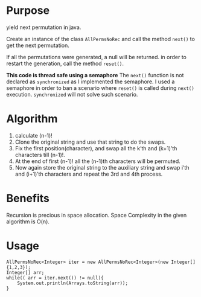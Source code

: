 # Purpose

yield next permutation in java.

Create an instance of the class `AllPermsNoRec` and call the method `next()` to get the next permutation.

If all the permutations were generated, a null will be returned. in order to restart the generation, call the method `reset()`.

**This code is thread safe using a semaphore**
The `next()` function is not declared as `synchronized` as I implemented the semaphore. I used a semaphore in order to ban a scenario where `reset()` is called during `next()` execution. `synchronized` will not solve such scenario.

# Algorithm
1. calculate (n-1)!
2. Clone the original string and use that string to do the swaps.
3. Fix the first position(character), and swap all the k’th and (k+1)’th characters till (n-1)!.
4. At the end of first (n-1)! all the (n-1)th characters will be permuted.
5. Now again store the original string to the auxiliary string and swap i’th and (i+1)’th characters and repeat the 3rd and 4th process.

# Benefits
Recursion is precious in space allocation. Space Complexity in the given algorithm is O(n).

# Usage
```
AllPermsNoRec<Integer> iter = new AllPermsNoRec<Integer>(new Integer[]{1,2,3});
Integer[] arr;
while(( arr = iter.next()) != null){
	System.out.println(Arrays.toString(arr));
}
```
		
